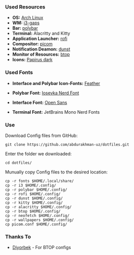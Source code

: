 

### Used Resources
- **OS:** [Arch Linux](https://archlinux.org)
- **WM:** [i3-gaps](https://github.com/Airblader/i3)
- **Bar:** [polybar](https://github.com/polybar/polybar)
- **Terminal:** Alacritty and Kitty
- **Application Launcher:** [rofi](https://github.com/davatorium/rofi)
- **Compositor:** [picom](https://github.com/yshui/picom)
- **Notification Deamon:** [dunst](https://github.com/dunst-project/dunst)
- **Monitor of Resources:** [btop](https://github.com/aristocratos/btop)    
- **Icons:** [Papirus dark](https://github.com/PapirusDevelopmentTeam/papirus-icon-theme)  

	
### Used Fonts
-  **Interface and Polybar Icon-Fonts:**  [Feather](https://github.com/AT-UI/feather-font/blob/master/src/fonts/feather.ttf)

- **Polybar Font:**  [Iosevka Nerd Font](https://github.com/ryanoasis/nerd-fonts/tree/master/patched-fonts/Iosevka)

-  **Interface Font:**   [Open Sans](https://fonts.google.com/specimen/Open+Sans#standard-styles)    

- **Terminal Font:** JetBrains Mono Nerd Fonts

### Use
Download Config files from GitHub:
```
git clone https://github.com/abdurakhman-uz/dotfiles.git
```
Enter the folder we downloaded:
```
cd dotfiles/
```
Munually copy Config files to the desired location:
```
cp -r fonts $HOME/.local/share/
cp -r i3 $HOME/.config/
cp -r polybar $HOME/.config/
cp -r rofi $HOME/.config/
cp -r dunst $HOME/.config/
cp -r kitty $HOME/.config/
cp -r alacritty $HOME/.config/
cp -r btop $HOME/.config/
cp -r neofetch $HOME/.config/
cp -r wallpapers $HOME/.config/
cp picom.conf $HOME/.config/
```

### Thanks To
- [Diyorbek](https://github.com/DiyorbekOlimov) - For BTOP configs
